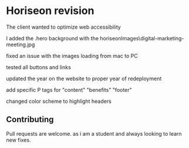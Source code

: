 # Horiseon revision

The client wanted to optimize web accessibility 

I added the .hero background with the horiseonImages\digital-marketing-meeting.jpg

fixed an issue with the images loading from mac to PC

tested all buttons and links 

updated the year on the website to proper year of redeployment

add specific P tags for "content" "benefits" "footer"

changed color scheme to highlight headers 

## Contributing
Pull requests are welcome. as i am a student and always looking to learn new fixes.

